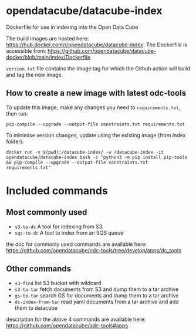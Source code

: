
# opendatacube/datacube-index
Dockerfile for use in indexing into the Open Data Cube

The build images are hosted here: https://hub.docker.com/r/opendatacube/datacube-index.
The Dockerfile is accessible from: https://github.com/opendatacube/datacube-docker/blob/main/index/Dockerfile

`version.txt` file contains the image tag for which the Github action will build and tag the new image.

## How to create a new image with latest odc-tools

To update this image, make any changes you need to `requirements.txt`, then run:

```
pip-compile --upgrade --output-file constraints.txt requirements.txt
```

To minimise version changes, update using the existing image (from index folder):

```
docker run -v $(pwd):/datacube-index/ -w /datacube-index -it opendatacube/datacube-index bash -c "python3 -m pip install pip-tools && pip-compile --upgrade --output-file constraints.txt requirements.txt"
```



# Included commands

## Most commonly used

- `s3-to-dc` A tool for indexing from S3.
- `sqs-to-dc` A tool to index from an SQS queue


the doc for commonly used commands are available here: https://github.com/opendatacube/odc-tools/tree/develop/apps/dc_tools

## Other commands

- `s3-find` list S3 bucket with wildcard
- `s3-to-tar` fetch documents from S3 and dump them to a tar archive
- `gs-to-tar` search GS for documents and dump them to a tar archive
- `dc-index-from-tar` read yaml documents from a tar archive and add them to datacube

description for the above 4 commands are available here: https://github.com/opendatacube/odc-tools#apps
